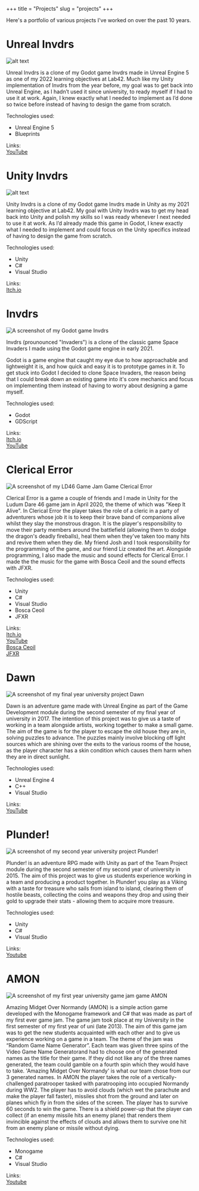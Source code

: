 +++ 
title = "Projects" 
slug = "projects" 
+++

Here's a portfolio of various projects I've worked on over the past 10 years.

# Unreal Invdrs
![alt text]()

Unreal Invdrs is a clone of my Godot game Invdrs made in
Unreal Engine 5 as one of my 2022 learning objectives at
Lab42.
Much like my Unity implementation of Invdrs from the year
before, my goal was to get back into Unreal Engine, as I
hadn’t used it since university, to ready myself if I had to
use it at work. Again, I knew exactly what I needed to
implement as I’d done so twice before instead of having to
design the game from scratch.

Technologies used:
- Unreal Engine 5
- Blueprints

Links:\
[YouTube](https://youtu.be/mkaScKTSaYo)

# Unity Invdrs
![alt text]()

Unity Invdrs is a clone of my Godot game Invdrs made in
Unity as my 2021 learning objective at Lab42.
My goal with Unity Invdrs was to get my head back into
Unity and polish my skills so I was ready whenever I next
needed to use it at work. As I’d already made this game in
Godot, I knew exactly what I needed to implement and
could focus on the Unity specifics instead of having to
design the game from scratch.

Technologies used:
- Unity
- C#
- Visual Studio

Links:\
[Itch.io](https://terrorbyte.itch.io/invdrs-unity)

# Invdrs
![A screenshot of my Godot game Invdrs](/images/projects/invdrs-cover-photo.png)

Invdrs (prounounced "Invaders") is a clone of the classic
game Space Invaders I made using the Godot game
engine in early 2021.

Godot is a game engine that caught my eye due to how
approachable and lightweight it is, and how quick and
easy it is to prototype games in it. To get stuck into Godot I
decided to clone Space Invaders, the reason being that I
could break down an existing game into it's core
mechanics and focus on implementing them instead of
having to worry about designing a game myself.

Technologies used:
- Godot
- GDScript

Links:\
[Itch.io](https://terrorbyte.itch.io/invdrs)\
[YouTube](https://youtu.be/1cjx9s29uPo?si=XrBwPj8cd3zW6sM5)

# Clerical Error
![A screenshot of my LD46 Game Jam Game Clerical Error](/images/projects/clerical-error-screenshot.png)

Clerical Error is a game a couple of friends and I made in Unity for the
Ludum Dare 46 game jam in April 2020, the theme of which was "Keep It
Alive".
In Clerical Error the player takes the role of a cleric in a party of
adventurers whose job it is to keep their brave band of companions alive
whilst they slay the monstrous dragon. It is the player's responsibility to
move their party members around the battlefield (allowing them to dodge
the dragon's deadly fireballs), heal them when they've taken too many hits
and revive them when they die.
My friend Josh and I took responsibility for the programming of the game,
and our friend Liz created the art. Alongside programming, I also made the
music and sound effects for Clerical Error. I made the the music for the
game with Bosca Ceoil and the sound effects with JFXR.

Technologies used:
- Unity
- C#
- Visual Studio
- Bosca Ceoil
- JFXR

Links:\
[Itch.io](https://phantombadger.itch.io/clerical-error)\
[YouTube](https://youtu.be/qNt3-SJMV7U)\
[Bosca Ceoil](https://boscaceoil.net/)\
[JFXR](https://jfxr.frozenfractal.com/)

# Dawn
![A screenshot of my final year university project Dawn](/images/projects/dawn-screenshot.png)

Dawn is an adventure game made with Unreal Engine as part of
the Game Development module during the second semester of
my final year of university in 2017. The intention of this project
was to give us a taste of working in a team alongside artists,
working together to make a small game.
The aim of the game is for the player to escape the old house
they are in, solving puzzles to advance. The puzzles mainly
involve blocking off light sources which are shining over the exits
to the various rooms of the house, as the player character has a
skin condition which causes them harm when they are in direct
sunlight.

Technologies used:
- Unreal Engine 4
- C++
- Visual Studio

Links:\
[YouTube](https://youtu.be/-1EEayt_w50)

# Plunder!
![A screenshot of my second year university project Plunder!](/images/projects/plunder-screenshot.png)

Plunder! is an adventure RPG made with Unity as part of the
Team Project module during the second semester of my second
year of university in 2015. The aim of this project was to give us
students experience working in a team and producing a product
together.
In Plunder! you play as a Viking with a taste for treasure who sails
from island to island, clearing them of hostile beasts, collecting
the coins and weapons they drop and using their gold to upgrade
their stats - allowing them to acquire more treasure.

Technologies used:
- Unity
- C#
- Visual Studio

Links:\
[Youtube](https://youtu.be/JYS5JhI4UZE)

# AMON
![A screenshot of my first year university game jam game AMON](/images/projects/AMON-screenshot.png)

Amazing Midget Over Normandy (AMON) is a simple action game developed with the
Monogame framework and C# that was made as part of my first ever game jam. The
game jam took place at my University in the first semester of my first year of uni (late
2013). The aim of this game jam was to get the new students acquainted with each
other and to give us experience working on a game in a team.
The theme of the jam was “Random Game Name Generator”. Each team was given
three spins of the Video Game Name Generatorand had to choose one of the
generated names as the title for their game. If they did not like any of the three names
generated, the team could gamble on a fourth spin which they would have to take.
'Amazing Midget Over Normandy' is what our team chose from our 3 generated names.
In AMON the player takes the role of a vertically-challenged paratrooper tasked with
paratrooping into occupied Normandy during WW2.
The player has to avoid clouds (which wet the parachute and make the player fall
faster), missiles shot from the ground and later on planes which fly in from the sides of
the screen. The player has to survive 60 seconds to win the game. There is a shield
power-up that the player can collect (if an enemy missile hits an enemy plane) that
renders them invincible against the effects of clouds and allows them to survive one hit
from an enemy plane or missile without dying.

Technologies used:
- Monogame
- C#
- Visual Studio

Links:\
[Youtube](https://youtu.be/GNMUxzp4xy4)